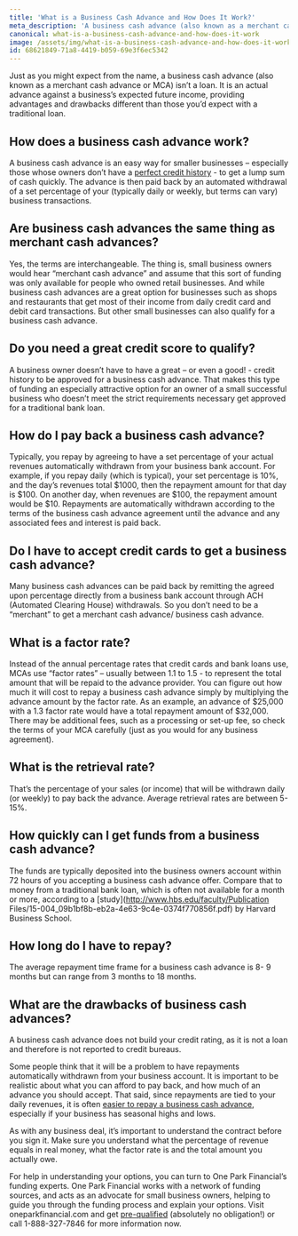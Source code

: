 ```yaml
---
title: 'What is a Business Cash Advance and How Does It Work?'
meta_description: 'A business cash advance (also known as a merchant cash advance or MCA) is an easy way for smaller businesses – especially those whose owners don’t have a perfect credit history - to get a lump sum of cash quickly and repay the advance in alignment with their daily or weekly business revenues.'
canonical: what-is-a-business-cash-advance-and-how-does-it-work
image: /assets/img/what-is-a-business-cash-advance-and-how-does-it-work.jpg
id: 68621849-71a8-4419-b059-69e3f6ec5342
---
```

Just as you might expect from the name, a business cash advance (also known as a merchant cash advance or MCA) isn’t a loan. It is an actual advance against a business’s expected future income, providing advantages and drawbacks different than those you’d expect with a traditional loan.

<h2>How does a business cash advance work?</h2>

A business cash advance is an easy way for smaller businesses – especially those whose owners don’t have a [perfect credit history](https://www.oneparkfinancial.com/how-it-works) - to get a lump sum of cash quickly. The advance is then paid back by an automated withdrawal of a set percentage of your (typically daily or weekly, but terms can vary) business transactions.

<h2>Are business cash advances the same thing as merchant cash advances?</h2>

Yes, the terms are interchangeable. The thing is, small business owners would hear “merchant cash advance” and assume that this sort of funding was only available for people who owned retail businesses. And while business cash advances are a great option for businesses such as shops and restaurants that get most of their income from daily credit card and debit card transactions. But other small businesses can also qualify for a business cash advance.

<h2>Do you need a great credit score to qualify?</h2>

A business owner doesn’t have to have a great – or even a good! - credit history to be approved for a business cash advance. That makes this type of funding an especially attractive option for an owner of a small successful business who doesn’t meet the strict requirements necessary get approved for a traditional bank loan.

<h2>How do I pay back a business cash advance?</h2>

Typically, you repay by agreeing to have a set percentage of your actual revenues automatically withdrawn from your business bank account. For example, if you repay daily (which is typical), your set percentage is 10%, and the day’s revenues total $1000, then the repayment amount for that day is $100. On another day, when revenues are $100, the repayment amount would be $10. Repayments are automatically withdrawn according to the terms of the business cash advance agreement until the advance and any associated fees and interest is paid back.

<h2>Do I have to accept credit cards to get a business cash advance?</h2>

Many business cash advances can be paid back by remitting the agreed upon percentage directly from a business bank account through ACH (Automated Clearing House) withdrawals. So you don’t need to be a “merchant” to get a merchant cash advance/ business cash advance.

<h2>What is a factor rate?</h2>

Instead of the annual percentage rates that credit cards and bank loans use, MCAs use “factor rates” – usually between 1.1 to 1.5 - to represent the total amount that will be repaid to the advance provider. You can figure out how much it will cost to repay a business cash advance simply by multiplying the advance amount by the factor rate. As an example, an advance of $25,000 with a 1.3 factor rate would have a total repayment amount of $32,000. There may be additional fees, such as a processing or set-up fee, so check the terms of your MCA carefully (just as you would for any business agreement).

<h2>What is the retrieval rate?</h2>

That’s the percentage of your sales (or income) that will be withdrawn daily (or weekly) to pay back the advance. Average retrieval rates are between 5-15%.

<h2>How quickly can I get funds from a business cash advance?</h2>

The funds are typically deposited into the business owners account within 72 hours of you accepting a business cash advance offer. Compare that to money from a traditional bank loan, which is often not available for a month or more, according to a [study](http://www.hbs.edu/faculty/Publication Files/15-004_09b1bf8b-eb2a-4e63-9c4e-0374f770856f.pdf) by Harvard Business School.

<h2>How long do I have to repay?</h2>

The average repayment time frame for a business cash advance is 8- 9 months but can range from 3 months to 18 months.

<h2>What are the drawbacks of business cash advances?</h2>

A business cash advance does not build your credit rating, as it is not a loan and therefore is not reported to credit bureaus.

Some people think that it will be a problem to have repayments automatically withdrawn from your business account. It is important to be realistic about what you can afford to pay back, and how much of an advance you should accept. That said, since repayments are tied to your daily revenues, it is often [easier to repay a business cash advance](https://www.oneparkfinancial.com/blog/mca-alternative-to-business-loan), especially if your business has seasonal highs and lows.

As with any business deal, it’s important to understand the contract before you sign it. Make sure you understand what the percentage of revenue equals in real money, what the factor rate is and the total amount you actually owe.

For help in understanding your options, you can turn to One Park Financial’s funding experts. One Park Financial works with a network of funding sources, and acts as an advocate for small business owners, helping to guide you through the funding process and explain your options. Visit oneparkfinancial.com and get [pre-qualified](https://www.oneparkfinancial.com/pre-qualification) (absolutely no obligation!) or call 1-888-327-7846 for more information now.